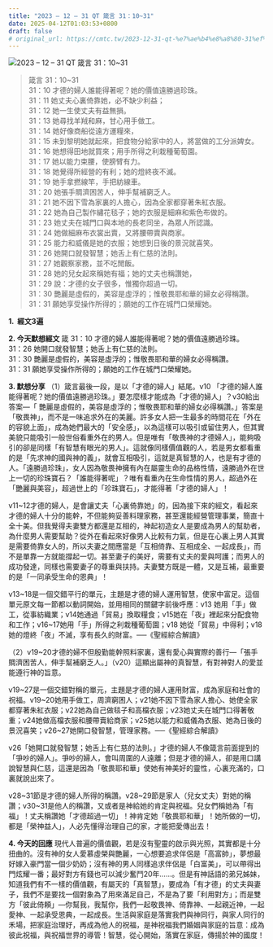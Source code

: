 ```yaml
---
title: "2023 – 12 – 31 QT 箴言 31：10~31"
date: 2025-04-12T01:03:53+0800
draft: false
# original_url: https://cmtc.tw/2023-12-31-qt-%e7%ae%b4%e8%a8%80-31%ef%bc%9a1031
---
```


![2023 – 12 – 31 QT 箴言 31：10\~31](/images/qt.jpg  "2023 – 12 – 31 QT 箴言 31：10\~31")

> 箴言 31：10\~31  
> 31：10 才德的婦人誰能得著呢？她的價值遠勝過珍珠。  
> 31：11 她丈夫心裏倚靠她，必不缺少利益；  
> 31：12 她一生使丈夫有益無損。  
> 31：13 她尋找羊羢和麻，甘心用手做工。  
> 31：14 她好像商船從遠方運糧來，  
> 31：15 未到黎明她就起來，把食物分給家中的人，將當做的工分派婢女。  
> 31：16 她想得田地就買來；用手所得之利栽種葡萄園。  
> 31：17 她以能力束腰，使膀臂有力。  
> 31：18 她覺得所經營的有利；她的燈終夜不滅。  
> 31：19 她手拿撚線竿，手把紡線車。  
> 31：20 她張手賙濟困苦人，伸手幫補窮乏人。  
> 31：21 她不因下雪為家裏的人擔心，因為全家都穿著朱紅衣服。  
> 31：22 她為自己製作繡花毯子；她的衣服是細麻和紫色布做的。  
> 31：23 她丈夫在城門口與本地的長老同坐，為眾人所認識。  
> 31：24 她做細麻布衣裳出賣，又將腰帶賣與商家。  
> 31：25 能力和威儀是她的衣服；她想到日後的景況就喜笑。  
> 31：26 她開口就發智慧；她舌上有仁慈的法則。  
> 31：27 她觀察家務，並不吃閒飯。  
> 31：28 她的兒女起來稱她有福；她的丈夫也稱讚她，  
> 31：29 說：才德的女子很多，惟獨你超過一切。  
> 31：30 艷麗是虛假的，美容是虛浮的；惟敬畏耶和華的婦女必得稱讚。  
> 31：31 願她享受操作所得的；願她的工作在城門口榮耀她。

**1.  經文3遍**

**2. 今天默想經文**
箴 31：10 才德的婦人誰能得著呢？她的價值遠勝過珍珠。  
31：26 她開口就發智慧；她舌上有仁慈的法則。  
31：30 艷麗是虛假的，美容是虛浮的；惟敬畏耶和華的婦女必得稱讚。  
31：31 願她享受操作所得的；願她的工作在城門口榮耀她。

**3. 默想分享**
（1）箴言最後一段，是以「才德的婦人」結尾。v10 「才德的婦人誰能得著呢？她的價值遠勝過珍珠。」要怎麼樣才能成為「才德的婦人」？v30給出答案—「 艷麗是虛假的，美容是虛浮的；惟敬畏耶和華的婦女必得稱讚。」答案是「敬畏神」，而不是一味追求外在的美麗。許多女人把一生最多的時間花在「外在的容貌上面」，成為她們最大的「安全感」，以為這樣可以吸引或留住男人，但其實美貌只能吸引一般世俗看重外在的男人。但是唯有「敬畏神的才德婦人」，能夠吸引的卻是同樣「有智慧有眼光的男人」。這就像同樣價值觀的人，若是男女都看重的是「先求神的國與神的義」，就會互相吸引，這就是真智慧的人，也是有才德的人。「遠勝過珍珠」，女人因為敬畏神擁有內在屬靈生命的品格性情，遠勝過外在世上一切的珍珠寶石？「誰能得著呢」？唯有看重內在生命性情的男人，超過外在「艷麗與美容」，超過世上的「珍珠寶石」，才能得著「才德的婦人」！

v11\~12才德的婦人，是會讓丈夫「心裏倚靠她」的，因為接下來的經文，看起來才德的婦人十分的能幹，不但能夠妥善料理家務，甚至還能經營管理事業，簡直十全十美。但我覺得夫妻雙方都還是互相的，神起初造女人是要成為男人的幫助者，為什麼男人需要幫助？從外在看起來好像男人比較有力氣，但是在心裏上男人其實是需要倚靠女人的，所以夫妻之間應當是「互相倚靠、互相成全、一起成長」，而不是單靠一方就能撐起一切。甚至妻子的美好，需要有丈夫的愛與呵護；而男人的成功發達，同樣也需要妻子的尊重與扶持。夫妻雙方既是一體，又是互補，最重要的是「一同承受生命的恩典」！

v13\~18是一個交錯平行的單元，主題是才德的婦人運用智慧，使家中富足。這個單元原文每一節都以動詞開始，並用相同的關鍵字前後呼應：v13 她用「手」做工，從事紡織業；v14她通過「貿易」換取糧食；v15她在「夜」裡起來分配食物和工作；v16\~17她用「手」所得之利栽種葡萄園；v18 她從「貿易」中得利；v18她的燈終「夜」不滅，享有長久的財富。──《聖經綜合解讀》

（2）v19\~20才德的婦不但殷勤能幹照料家裏，還有愛心與實際的善行—「張手賙濟困苦人，伸手幫補窮乏人。」（v20）這顯出屬神的真智慧，有對神對人的愛並能遵行神的旨意。

v19\~27是一個交錯對稱的單元，主題是才德的婦人運用財富，成為家庭和社會的祝福。v19\~20她用手做工，周濟窮困人；v21她不因下雪為家人擔心、她使全家都穿著朱紅衣服；v22她為自己做毯子和高檔衣服；v23她丈夫在城門口得著敬重；v24她做高檔衣服和腰帶賣給商家；v25她以能力和威儀為衣服、她為日後的景況喜笑；v26\~27她開口發智慧，管理家務。──《聖經綜合解讀》

v26「她開口就發智慧；她舌上有仁慈的法則。」才德的婦人不像箴言前面提到的「爭吵的婦人」。爭吵的婦人，會叫周圍的人遠離；但是才德的婦人，卻是用口講說智慧與仁慈，這還是因為「敬畏耶和華」使她有神美好的靈性，心裏充滿的，口裏就說出來了。

v28\~31節是才德的婦人所得的稱讚。v28\~29節是家人（兒女丈夫）對她的稱讚；v30\~31是他人的稱讚，又或者是神給她的肯定與祝福。兒女們稱她為「有福」！丈夫稱讚她「才德超過一切」！神肯定她「敬畏耶和華」！她所做的一切，都是「榮神益人」，人必先懂得治理自己的家，才能把愛傳出去！

**4. 今天的回應**
現代人普遍的價值觀，若是沒有聖靈的啟示與光照，其實都是十分扭曲的。沒有神的女人愛慕虛榮與艷麗，一心想要追求伴侶是「高富帥」，夢想最好嫁入豪門當一個少奶奶；沒有神的男人同樣追求伴侶是「白富美」，可以帶得出門炫耀一番；最好對方有錢也可以減少奮鬥20年……。但是有神話語的弟兄姊妹，知道我們有不一樣的價值觀，有屬天的「真智慧」，要成為「有才德」的丈夫與妻子，我們不是要找一個對象為了用來滿足自己，不是為了要「利用對方」；而是雙方「彼此倚頼」—你幫我，我幫你，我們一起敬畏神、倚靠神、一起親近神，一起愛神、一起承受恩典，一起成長。生活與家庭是落實我們與神同行，與家人同行的禾場，把家庭治理好，再成為他人的祝福，是神祝福我們婚姻與家庭的旨意：成為彼此祝福，與祝福世界的導管！智慧，從心開始，落實在家庭，傳揚於神的國度！
